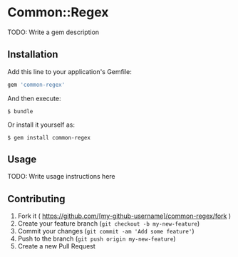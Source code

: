 # Common::Regex

TODO: Write a gem description

## Installation

Add this line to your application's Gemfile:

```ruby
gem 'common-regex'
```

And then execute:

    $ bundle

Or install it yourself as:

    $ gem install common-regex

## Usage

TODO: Write usage instructions here

## Contributing

1. Fork it ( https://github.com/[my-github-username]/common-regex/fork )
2. Create your feature branch (`git checkout -b my-new-feature`)
3. Commit your changes (`git commit -am 'Add some feature'`)
4. Push to the branch (`git push origin my-new-feature`)
5. Create a new Pull Request
